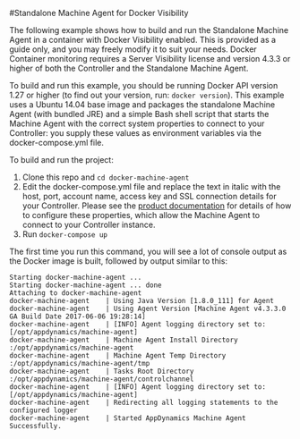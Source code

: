 #Standalone Machine Agent for Docker Visibility

The following example shows how to build and run the Standalone Machine Agent in a container with Docker Visibility enabled. This is provided as a guide only, and you may freely modify it to suit your needs.  Docker Container monitoring requires a Server Visibility license and version 4.3.3 or higher of both the Controller and the Standalone Machine Agent.
 

To build and run this example, you should be running Docker API version 1.27 or higher (to find out your version, run: `docker version`).  This example uses a Ubuntu 14.04 base image and packages the standalone Machine Agent (with bundled JRE) and a simple Bash shell script that starts the Machine Agent with the correct system properties to connect to your Controller: you supply these values as environment variables via the docker-compose.yml file.  

To build and run the project:

1. Clone this repo and `cd docker-machine-agent`
2. Edit the docker-compose.yml file and replace the text in italic with the host, port, account name, access key and SSL connection details for your Controller.  Please see the [product documentation](https://docs.appdynamics.com/display/PRO43/Standalone+Machine+Agent+Configuration+Property+Reference) for details of how to configure these properties, which allow the Machine Agent to connect to your Controller instance.
3. Run `docker-compose up`

The first time you run this command, you will see a lot of console output as the Docker image is built, followed by output similar to this:

```
Starting docker-machine-agent ... 
Starting docker-machine-agent ... done
Attaching to docker-machine-agent
docker-machine-agent    | Using Java Version [1.8.0_111] for Agent
docker-machine-agent    | Using Agent Version [Machine Agent v4.3.3.0 GA Build Date 2017-06-06 19:28:14]
docker-machine-agent    | [INFO] Agent logging directory set to: [/opt/appdynamics/machine-agent]
docker-machine-agent    | Machine Agent Install Directory :/opt/appdynamics/machine-agent
docker-machine-agent    | Machine Agent Temp Directory :/opt/appdynamics/machine-agent/tmp
docker-machine-agent    | Tasks Root Directory :/opt/appdynamics/machine-agent/controlchannel
docker-machine-agent    | [INFO] Agent logging directory set to: [/opt/appdynamics/machine-agent]
docker-machine-agent    | Redirecting all logging statements to the configured logger
docker-machine-agent    | Started AppDynamics Machine Agent Successfully.
```
